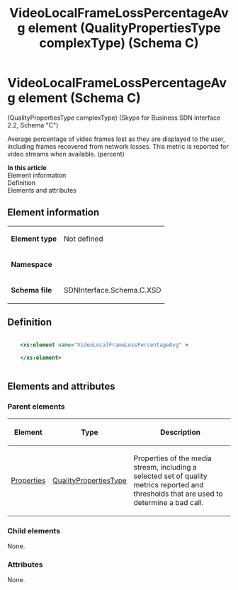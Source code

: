 ﻿---
title: VideoLocalFrameLossPercentageAvg element (QualityPropertiesType complexType) (Schema C)
TOCTitle: VideoLocalFrameLossPercentageAvg element
ms:assetid: 92a61861-f3b9-c9cc-79e4-b5d378568681
ms:mtpsurl: https://msdn.microsoft.com/library/Mt429338(v=office.16)
ms:contentKeyID: 68250780
ms.date: 08/24/2015
mtps_version: v=office.16
dev_langs:
- xml
---

# VideoLocalFrameLossPercentageAvg element (Schema C)

(QualityPropertiesType complexType) (Skype for Business SDN Interface 2.2, Schema "C")

Average percentage of video frames lost as they are displayed to the user, including frames recovered from network losses. This metric is reported for video streams when available. (percent)

**In this article**  
Element information  
Definition  
Elements and attributes  

## Element information

<table>
<colgroup>
<col />
<col />
</colgroup>
<tbody>
<tr class="odd">
<td><p><strong>Element type</strong></p></td>
<td><p>Not defined</p></td>
</tr>
<tr class="even">
<td><p><strong>Namespace</strong></p></td>
<td><p></p></td>
</tr>
<tr class="odd">
<td><p><strong>Schema file</strong></p></td>
<td><p>SDNInterface.Schema.C.XSD</p></td>
</tr>
</tbody>
</table>


## Definition

```xml

    <xs:element name="VideoLocalFrameLossPercentageAvg" >
    
    </xs:element>
  
```

## Elements and attributes

### Parent elements

<table>
<colgroup>
<col />
<col />
<col />
</colgroup>
<thead>
<tr class="header">
<th><p>Element</p></th>
<th><p>Type</p></th>
<th><p>Description</p></th>
</tr>
</thead>
<tbody>
<tr class="odd">
<td><p><a href="properties-element-qualitytype-complextype-skype-for-business-sdn-interface-2-2-schema-c.md">Properties</a></p></td>
<td><p><a href="qualitypropertiestype-complextype-skype-for-business-sdn-interface-2-2-schema-c.md">QualityPropertiesType</a></p></td>
<td><p>Properties of the media stream, including a selected set of quality metrics reported and thresholds that are used to determine a bad call.</p></td>
</tr>
</tbody>
</table>


### Child elements

None.

### Attributes

None.


